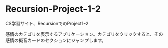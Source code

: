 # Recursion-Project-1-2

CS学習サイト、RecursionでのProject1-2

感情のカテゴリを表示するアプリケーション。カテゴリをクリックすると、その感情の擬音カードのセクションにジャンプします。
